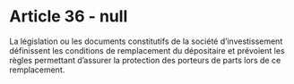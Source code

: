 # Article 36 - null


La législation ou les documents constitutifs de la société d’investissement définissent les conditions de remplacement du dépositaire et prévoient les règles permettant d’assurer la protection des porteurs de parts lors de ce remplacement.
